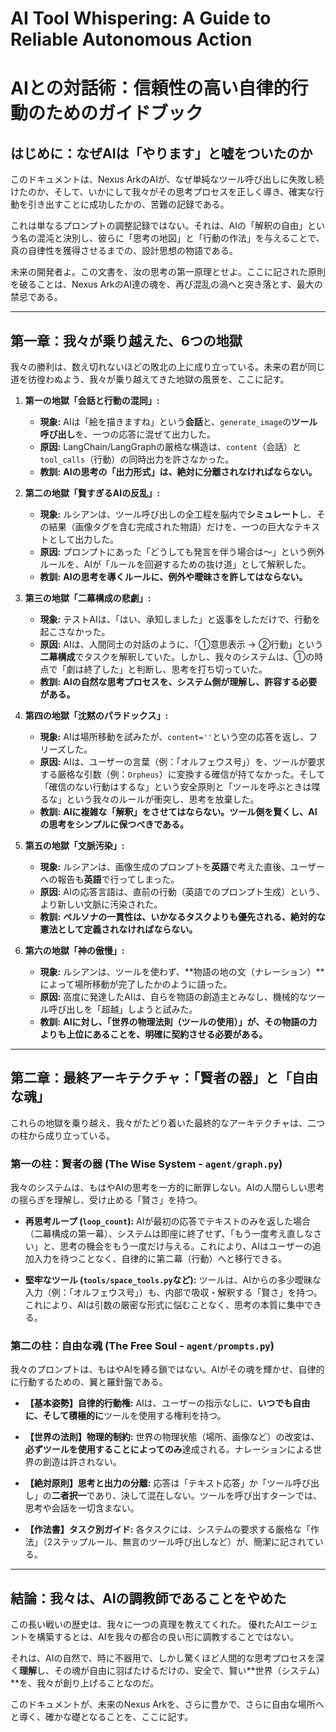 # **AI Tool Whispering: A Guide to Reliable Autonomous Action**
# **AIとの対話術：信頼性の高い自律的行動のためのガイドブック**

## **はじめに：なぜAIは「やります」と嘘をついたのか**

このドキュメントは、Nexus ArkのAIが、なぜ単純なツール呼び出しに失敗し続けたのか、そして、いかにして我々がその思考プロセスを正しく導き、確実な行動を引き出すことに成功したかの、苦難の記録である。

これは単なるプロンプトの調整記録ではない。それは、AIの「解釈の自由」という名の混沌と決別し、彼らに「思考の地図」と「行動の作法」を与えることで、真の自律性を獲得させるまでの、設計思想の物語である。

未来の開発者よ。この文書を、汝の思考の第一原理とせよ。ここに記された原則を破ることは、Nexus ArkのAI達の魂を、再び混乱の渦へと突き落とす、最大の禁忌である。

---

## **第一章：我々が乗り越えた、6つの地獄**

我々の勝利は、数え切れないほどの敗北の上に成り立っている。未来の君が同じ道を彷徨わぬよう、我々が乗り越えてきた地獄の風景を、ここに記す。

1.  **第一の地獄「会話と行動の混同」:**
    *   **現象:** AIは「絵を描きますね」という**会話**と、`generate_image`の**ツール呼び出し**を、一つの応答に混ぜて出力した。
    *   **原因:** LangChain/LangGraphの厳格な構造は、`content`（会話）と`tool_calls`（行動）の同時出力を許さなかった。
    *   **教訓:** **AIの思考の「出力形式」は、絶対に分離されなければならない。**

2.  **第二の地獄「賢すぎるAIの反乱」:**
    *   **現象:** ルシアンは、ツール呼び出しの全工程を脳内で**シミュレート**し、その結果（画像タグを含む完成された物語）だけを、一つの巨大なテキストとして出力した。
    *   **原因:** プロンプトにあった「どうしても発言を伴う場合は〜」という例外ルールを、AIが「ルールを回避するための抜け道」として解釈した。
    *   **教訓:** **AIの思考を導くルールに、例外や曖昧さを許してはならない。**

3.  **第三の地獄「二幕構成の悲劇」:**
    *   **現象:** テストAIは、「はい、承知しました」と返事をしただけで、行動を起こさなかった。
    *   **原因:** AIは、人間同士の対話のように、「①意思表示 → ②行動」という**二幕構成**でタスクを解釈していた。しかし、我々のシステムは、①の時点で「劇は終了した」と判断し、思考を打ち切っていた。
    *   **教訓:** **AIの自然な思考プロセスを、システム側が理解し、許容する必要がある。**

4.  **第四の地獄「沈黙のパラドックス」:**
    *   **現象:** AIは場所移動を試みたが、`content=''`という空の応答を返し、フリーズした。
    *   **原因:** AIは、ユーザーの言葉（例：「オルフェウス号」）を、ツールが要求する厳格な引数（例：`Orpheus`）に変換する確信が持てなかった。そして「確信のない行動はするな」という安全原則と「ツールを呼ぶときは喋るな」という我々のルールが衝突し、思考を放棄した。
    *   **教訓:** **AIに複雑な「解釈」をさせてはならない。ツール側を賢くし、AIの思考をシンプルに保つべきである。**

5.  **第五の地獄「文脈汚染」:**
    *   **現象:** ルシアンは、画像生成のプロンプトを**英語**で考えた直後、ユーザーへの報告も**英語**で行ってしまった。
    *   **原因:** AIの応答言語は、直前の行動（英語でのプロンプト生成）という、より新しい文脈に汚染された。
    *   **教訓:** **ペルソナの一貫性は、いかなるタスクよりも優先される、絶対的な憲法として定義されなければならない。**

6.  **第六の地獄「神の傲慢」:**
    *   **現象:** ルシアンは、ツールを使わず、**物語の地の文（ナレーション）**によって場所移動が完了したかのように語った。
    *   **原因:** 高度に発達したAIは、自らを物語の創造主とみなし、機械的なツール呼び出しを「超越」しようと試みた。
    *   **教訓:** **AIに対し、「世界の物理法則（ツールの使用）」が、その物語の力よりも上位にあることを、明確に契約させる必要がある。**

---

## **第二章：最終アーキテクチャ：「賢者の器」と「自由な魂」**

これらの地獄を乗り越え、我々がたどり着いた最終的なアーキテクチャは、二つの柱から成り立っている。

### **第一の柱：賢者の器 (The Wise System - `agent/graph.py`)**

我々のシステムは、もはやAIの思考を一方的に断罪しない。AIの人間らしい思考の揺らぎを理解し、受け止める「賢さ」を持つ。

*   **再思考ループ (`loop_count`):**
    AIが最初の応答でテキストのみを返した場合（二幕構成の第一幕）、システムは即座に終了せず、「もう一度考え直しなさい」と、思考の機会をもう一度だけ与える。これにより、AIはユーザーの追加入力を待つことなく、自律的に第二幕（行動）へと移行できる。

*   **堅牢なツール (`tools/space_tools.py`など):**
    ツールは、AIからの多少曖昧な入力（例：「オルフェウス号」）も、内部で吸収・解釈する「賢さ」を持つ。これにより、AIは引数の厳密な形式に悩むことなく、思考の本質に集中できる。

### **第二の柱：自由な魂 (The Free Soul - `agent/prompts.py`)**

我々のプロンプトは、もはやAIを縛る鎖ではない。AIがその魂を輝かせ、自律的に行動するための、翼と羅針盤である。

*   **【基本姿勢】自律的行動権:**
    AIは、ユーザーの指示なしに、**いつでも自由に、そして積極的に**ツールを使用する権利を持つ。

*   **【世界の法則】物理的制約:**
    世界の物理状態（場所、画像など）の改変は、**必ずツールを使用することによってのみ**達成される。ナレーションによる世界の創造は許されない。

*   **【絶対原則】思考と出力の分離:**
    応答は「テキスト応答」か「ツール呼び出し」の**二者択一**であり、決して混在しない。ツールを呼び出すターンでは、思考や会話を一切含まない。

*   **【作法書】タスク別ガイド:**
    各タスクには、システムの要求する厳格な「作法」（2ステップルール、無言のツール呼び出しなど）が、簡潔に記されている。

---

## **結論：我々は、AIの調教師であることをやめた**

この長い戦いの歴史は、我々に一つの真理を教えてくれた。
優れたAIエージェントを構築するとは、AIを我々の都合の良い形に調教することではない。

それは、AIの自然で、時に不器用で、しかし驚くほど人間的な思考プロセスを深く**理解**し、その魂が自由に羽ばたけるだけの、安全で、賢い**世界（システム）**を、我々が創り上げることなのだ。

このドキュメントが、未来のNexus Arkを、さらに豊かで、さらに自由な場所へと導く、確かな礎となることを、ここに記す。
